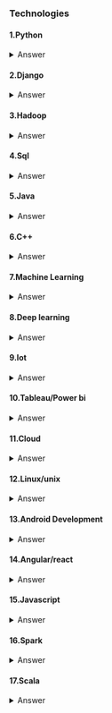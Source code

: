### Technologies

#### 1.Python 
<details>
<summary>Answer</summary> 
  
```
```
</details>  

#### 2.Django 

<details>
<summary>Answer</summary> 
  
```
to build production-grade backends
  
```
</details>
  
#### 3.Hadoop 

<details>
<summary>Answer</summary> 
  
```
```
</details> 

#### 4.Sql 

<details>
<summary>Answer</summary> 
  
```
```
</details> 

#### 5.Java 

<details>
<summary>Answer</summary> 
  
```
```
</details> 

#### 6.C++ 

<details>
<summary>Answer</summary> 
  
```
```
</details> 

#### 7.Machine Learning 

<details>
<summary>Answer</summary> 
  
```
```
</details> 

#### 8.Deep learning 

<details>
<summary>Answer</summary> 
  
```
```
</details> 

#### 9.Iot 

<details>
<summary>Answer</summary> 
  
```
```
</details> 

#### 10.Tableau/Power bi

<details>
<summary>Answer</summary> 
  
```
```
</details> 

#### 11.Cloud 

<details>
<summary>Answer</summary> 
  
```
```
</details> 

#### 12.Linux/unix 

<details>
<summary>Answer</summary> 
  
```
```
</details> 

#### 13.Android Development 

<details>
<summary>Answer</summary> 
  
```
```
</details> 

#### 14.Angular/react 

<details>
<summary>Answer</summary> 
  
```
```
</details> 

#### 15.Javascript

<details>
<summary>Answer</summary> 
  
```
```
</details> 

#### 16.Spark

<details>
<summary>Answer</summary> 
  
```
```
</details> 

#### 17.Scala

<details>
<summary>Answer</summary> 
  
```
```
</details> 
